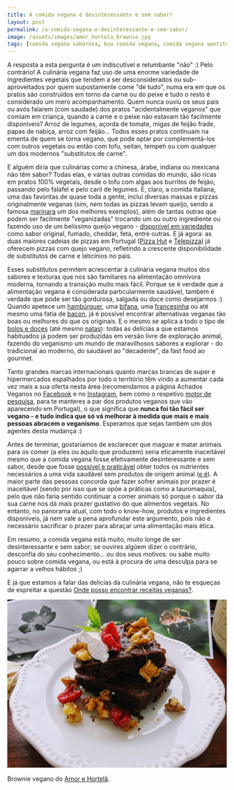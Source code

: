 ```yaml
---
title: A comida vegana é desinteressante e sem sabor?
layout: post
permalink: /a-comida-vegana-e-desinteressante-e-sem-sabor/
image: /assets/images/amor_hortela_brownie.jpg
tags: [comida vegana saborosa, boa comida vegana, comida vegana apetitosa, comida vegetariana saborosa, comida vegetariana apetitosa]
---
```


A resposta a esta pergunta é um indiscutível e retumbante "não" :) Pelo contrário! A culinária vegana faz uso de uma enorme variedade de ingredientes vegetais que tendem a ser desconsiderados ou sub-aproveitados por quem supostamente come "de tudo", numa era em que os pratos são construídos em torno da carne ou do peixe e tudo o resto é considerado um mero acompanhamento. Quem nunca ouviu os seus pais ou avós falarem (com saudade) dos pratos "acidentalmente veganos" que comiam em criança, quando a carne e o peixe não estavam tão facilmente disponíveis? Arroz de legumes, açorda de tomate, migas de feijão frade, papas de nabiça, arroz com feijão... Todos esses pratos continuam na ementa de quem se torna vegano, que pode optar por complementá-los com outros vegetais ou então com tofu, seitan, tempeh ou com qualquer um dos modernos "substitutos de carne".

E alguém diria que culinárias como a chinesa, árabe, indiana ou mexicana não têm sabor? Todas elas, e várias outras comidas do mundo, são ricas em pratos 100% vegetais, desde o tofu com algas aos burritos de feijão, passando pelo falafel e pelo caril de legumes. E, claro, a comida italiana, uma das favoritas de quase toda a gente, inclui diversas massas e pizzas originalmente veganas (sim, nem todas as pizzas levam queijo, sendo a famosa [marinara](https://en.wikipedia.org/wiki/Pizza_marinara) um dos melhores exemplos), além de tantas outras que podem ser facilmente "veganizadas" trocando um ou outro ingrediente ou fazendo uso de um belíssimo queijo vegano - [disponível em variedades](https://www.facebook.com/VeganabyTentugal/photos/1021218641719808) como sabor original, fumado, cheddar, feta, entre outras. E já agora: as duas maiores cadeias de pizzas em Portugal ([Pizza Hut](https://www.pizzahut.pt/em-sua-casa/take-away/vegan-veggie/) e [Telepizza](https://www.telepizza.pt/produtos/pizza#os-fas-do-vegan)) já oferecem pizzas com quejo vegano, refletindo a crescente disponibilidade de substitutos de carne e laticínios no país.

Esses substitutos permitem acrescentar à culinária vegana muitos dos sabores e texturas que nos são familiares na alimentação omnívora moderna, tornando a transição muito mais fácil. Porque se é verdade que a alimentação vegana é considerada particularmente saudável, também é verdade que pode ser tão gordurosa, salgada ou doce como desejarmos :) Quando apetece um [hambúrguer](https://www.facebook.com/zenburgerporto/photos/139320287668849), uma [bifana](https://www.capuchinhoverde.com/gallery/bifanas/), uma [francesinha](https://www.happycow.net/reviews/casanova-porto-106999#i=837581) ou até mesmo uma fatia de [bacon](https://www.facebook.com/VeganabyTentugal/photos/1013155969192742/), já é possível encontrar alternativas veganas tão boas ou melhores do que os originais. E o mesmo se aplica a todo o tipo de [bolos e doces](https://www.facebook.com/padocaportugal/photos/1676367795847141) (até mesmo [natas](https://www.facebook.com/padocaportugal/photos/1664333930383861)): todas as delícias a que estamos habituados já podem ser produzidas em versão livre de exploração animal, fazendo do veganismo um mundo de maravilhosos sabores a explorar - do tradicional ao moderno, do saudável ao "decadente", da fast food ao gourmet.

Tanto grandes marcas internacionais quanto marcas brancas de super e hipermercados espalhados por todo o território têm vindo a aumentar cada vez mais a sua oferta nesta área (recomendamos a página Achados Veganos no [Facebook](https://www.facebook.com/achadosveganos) e no [Instagram](https://www.instagram.com/achadosveganos), bem como o respetivo [motor de pesquisa](https://achadosveganos.vspot.pt), para te manteres a par dos produtos veganos que vão aparecendo em Portugal), o que significa que **nunca foi tão fácil ser vegano - e tudo indica que só vá melhorar à medida que mais e mais pessoas abracem o veganismo**. Esperamos que sejas também um dos agentes desta mudança :)

Antes de terminar, gostaríamos de esclarecer que magoar e matar animais para os comer (a eles ou àquilo que produzem) seria eticamente inaceitável mesmo que a comida vegana fosse efetivamente desinteressante e sem sabor, desde que fosse [possível e praticável](/o-que-e-o-veganismo/) obter todos os nutrientes necessários a uma vida saudável sem produtos de origem animal ([e é](/a-dieta-100-vegetal-e-saudavel/)). A maior parte das pessoas concorda que fazer sofrer animais por prazer é inaceitável (sendo por isso que se opõe a práticas como a tauromaquia), pelo que não faria sentido continuar a comer animais só porque o sabor da sua carne nos dá mais prazer gustativo do que alimentos vegetais. No entanto, no panorama atual, com todo o know-how, produtos e ingredientes disponíveis, já nem vale a pena aprofundar este argumento, pois não é necessário sacrificar o prazer para abraçar uma alimentação mais ética.

Em resumo, a comida vegana está muito, muito longe de ser desinteressante e sem sabor; se ouvires algúem dizer o contrário, desconfia do seu conhecimento... ou dos seus motivos: ou sabe muito pouco sobre comida vegana, ou está à procura de uma desculpa para se agarrar a velhos hábitos ;)

E já que estamos a falar das delícias da culinária vegana, não te esqueças de espreitar a questão [Onde posso encontrar receitas veganas?](/onde-posso-encontrar-receitas-veganas/).

![[Brownie vegano do Amor e Hortelã]](/assets/images/amor_hortela_brownie.jpg "Brownie vegano do Amor e Hortelã")

<div class="img-caption">Brownie vegano do <a href="https://www.amorehortela.pt/2017/06/brownies-de-feijao-e-chocolate.html">Amor e Hortelã</a>.</div>
